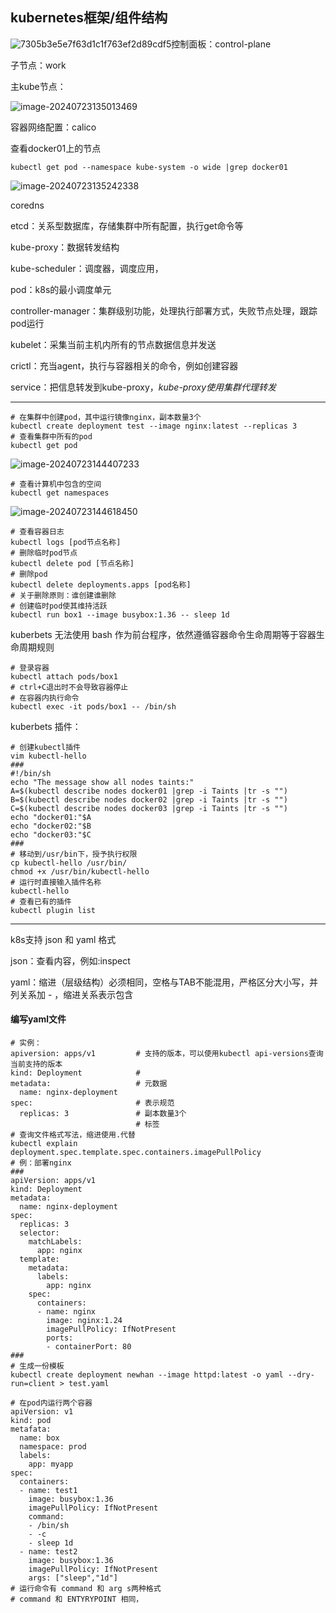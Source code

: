 ## kubernetes框架/组件结构

![7305b3e5e7f63d1c1f763ef2d89cdf5](https://gitee.com/zhaojiedong/img/raw/master/7305b3e5e7f63d1c1f763ef2d89cdf5.jpg)控制面板：control-plane

子节点：work

主kube节点：

 ![image-20240723135013469](https://gitee.com/zhaojiedong/img/raw/master/image-20240723135013469.png)

容器网络配置：calico

查看docker01上的节点

```shell
kubectl get pod --namespace kube-system -o wide |grep docker01
```

 ![image-20240723135242338](https://gitee.com/zhaojiedong/img/raw/master/image-20240723135242338.png)

coredns

etcd：关系型数据库，存储集群中所有配置，执行get命令等

kube-proxy：数据转发结构

kube-scheduler：调度器，调度应用，

pod：k8s的最小调度单元

controller-manager：集群级别功能，处理执行部署方式，失败节点处理，跟踪pod运行

kubelet：采集当前主机内所有的节点数据信息并发送

crictl：充当agent，执行与容器相关的命令，例如创建容器

service：把信息转发到kube-proxy，*kube-proxy使用集群代理转发*



------

```shell
# 在集群中创建pod，其中运行镜像nginx，副本数量3个
kubectl create deployment test --image nginx:latest --replicas 3
# 查看集群中所有的pod
kubectl get pod
```

 ![image-20240723144407233](https://gitee.com/zhaojiedong/img/raw/master/image-20240723144407233.png)

```shell
# 查看计算机中包含的空间
kubectl get namespaces 
```

 ![image-20240723144618450](https://gitee.com/zhaojiedong/img/raw/master/image-20240723144618450.png)

```shell
# 查看容器日志
kubectl logs [pod节点名称]
# 删除临时pod节点
kubectl delete pod [节点名称]
# 删除pod
kubectl delete deployments.apps [pod名称]
# 关于删除原则：谁创建谁删除
# 创建临时pod使其维持活跃
kubectl run box1 --image busybox:1.36 -- sleep 1d
```

kuberbets 无法使用 bash 作为前台程序，依然遵循容器命令生命周期等于容器生命周期规则

```shell
# 登录容器
kubectl attach pods/box1
# ctrl+C退出时不会导致容器停止
# 在容器内执行命令
kubectl exec -it pods/box1 -- /bin/sh
```



kuberbets 插件：

```shell
# 创建kubectl插件
vim kubectl-hello
###
#!/bin/sh
echo "The message show all nodes taints:"
A=$(kubectl describe nodes docker01 |grep -i Taints |tr -s "")
B=$(kubectl describe nodes docker02 |grep -i Taints |tr -s "")
C=$(kubectl describe nodes docker03 |grep -i Taints |tr -s "")
echo "docker01:"$A
echo "docker02:"$B
echo "docker03:"$C
###
# 移动到/usr/bin下，授予执行权限
cp kubectl-hello /usr/bin/
chmod +x /usr/bin/kubectl-hello 
# 运行时直接输入插件名称
kubectl-hello
# 查看已有的插件
kubectl plugin list
```

------

k8s支持 json 和 yaml 格式

json：查看内容，例如:inspect

yaml：缩进（层级结构）必须相同，空格与TAB不能混用，严格区分大小写，并列关系加 - ，缩进关系表示包含

#### 编写yaml文件

```shell
# 实例：
apiversion: apps/v1   		# 支持的版本，可以使用kubectl api-versions查询当前支持的版本
kind: Deployment			# 
metadata: 					# 元数据
  name: nginx-deployment
spec: 						# 表示规范
  replicas: 3				# 副本数量3个
  							# 标签
# 查询文件格式写法，缩进使用.代替
kubectl explain deployment.spec.template.spec.containers.imagePullPolicy
# 例：部署nginx
###
apiVersion: apps/v1
kind: Deployment
metadata:
  name: nginx-deployment
spec:
  replicas: 3
  selector:
    matchLabels:
      app: nginx
  template:
    metadata:
      labels:
        app: nginx
    spec:
      containers:
      - name: nginx
        image: nginx:1.24
        imagePullPolicy: IfNotPresent
        ports:
        - containerPort: 80
###
# 生成一份模板
kubectl create deployment newhan --image httpd:latest -o yaml --dry-run=client > test.yaml
```

```shell
# 在pod内运行两个容器
apiVersion: v1
kind: pod
metafata:
  name: box
  namespace: prod
  labels:
    app: myapp
spec: 
  containers:
  - name: test1
    image: busybox:1.36
    imagePullPolicy: IfNotPresent
    command:
    - /bin/sh
    - -c
    - sleep 1d
  - name: test2
    image: busybox:1.36
    imagePullPolicy: IfNotPresent
    args: ["sleep","1d"]
# 运行命令有 command 和 arg s两种格式
# command 和 ENTYRYPOINT 相同，

```

